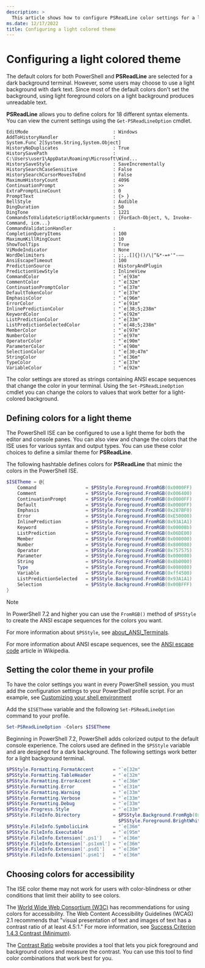 ```yaml
---
description: >
  This article shows how to configure PSReadLine color settings for a light themed terminal.
ms.date: 12/17/2022
title: Configuring a light colored theme
---
```

# Configuring a light colored theme

The default colors for both PowerShell and **PSReadLine** are selected for a dark background
terminal. However, some users may choose to use a light background with dark text. Since most of the
default colors don't set the background, using light foreground colors on a light background
produces unreadable text.

**PSReadLine** allows you to define colors for 18 different syntax elements. You can view the
current settings using the `Get-PSReadLineOption` cmdlet.

```Output
EditMode                               : Windows
AddToHistoryHandler                    : System.Func`2[System.String,System.Object]
HistoryNoDuplicates                    : True
HistorySavePath                        : C:\Users\user1\AppData\Roaming\Microsoft\Wind...
HistorySaveStyle                       : SaveIncrementally
HistorySearchCaseSensitive             : False
HistorySearchCursorMovesToEnd          : False
MaximumHistoryCount                    : 4096
ContinuationPrompt                     : >>
ExtraPromptLineCount                   : 0
PromptText                             : {> }
BellStyle                              : Audible
DingDuration                           : 50
DingTone                               : 1221
CommandsToValidateScriptBlockArguments : {ForEach-Object, %, Invoke-Command, icm...}
CommandValidationHandler               :
CompletionQueryItems                   : 100
MaximumKillRingCount                   : 10
ShowToolTips                           : True
ViModeIndicator                        : None
WordDelimiters                         : ;:,.[]{}()/\|^&*-=+'"-—―
AnsiEscapeTimeout                      : 100
PredictionSource                       : HistoryAndPlugin
PredictionViewStyle                    : InlineView
CommandColor                           : "`e[93m"
CommentColor                           : "`e[32m"
ContinuationPromptColor                : "`e[37m"
DefaultTokenColor                      : "`e[37m"
EmphasisColor                          : "`e[96m"
ErrorColor                             : "`e[91m"
InlinePredictionColor                  : "`e[38;5;238m"
KeywordColor                           : "`e[92m"
ListPredictionColor                    : "`e[33m"
ListPredictionSelectedColor            : "`e[48;5;238m"
MemberColor                            : "`e[97m"
NumberColor                            : "`e[97m"
OperatorColor                          : "`e[90m"
ParameterColor                         : "`e[90m"
SelectionColor                         : "`e[30;47m"
StringColor                            : "`e[36m"
TypeColor                              : "`e[37m"
VariableColor                          : "`e[92m"
```

The color settings are stored as strings containing ANSI escape sequences that change the color in
your terminal. Using the `Set-PSReadLineOption` cmdlet you can change the colors to values that work
better for a light-colored background.

## Defining colors for a light theme

The PowerShell ISE can be configured to use a light theme for both the editor and console panes. You
can also view and change the colors that the ISE uses for various syntax and output types. You can
use these color choices to define a similar theme for **PSReadLine**.

The following hashtable defines colors for **PSReadLine** that mimic the colors in the PowerShell
ISE.

```powershell
$ISETheme = @{
    Command                  = $PSStyle.Foreground.FromRGB(0x0000FF)
    Comment                  = $PSStyle.Foreground.FromRGB(0x006400)
    ContinuationPrompt       = $PSStyle.Foreground.FromRGB(0x0000FF)
    Default                  = $PSStyle.Foreground.FromRGB(0x0000FF)
    Emphasis                 = $PSStyle.Foreground.FromRGB(0x287BF0)
    Error                    = $PSStyle.Foreground.FromRGB(0xE50000)
    InlinePrediction         = $PSStyle.Foreground.FromRGB(0x93A1A1)
    Keyword                  = $PSStyle.Foreground.FromRGB(0x00008b)
    ListPrediction           = $PSStyle.Foreground.FromRGB(0x06DE00)
    Member                   = $PSStyle.Foreground.FromRGB(0x000000)
    Number                   = $PSStyle.Foreground.FromRGB(0x800080)
    Operator                 = $PSStyle.Foreground.FromRGB(0x757575)
    Parameter                = $PSStyle.Foreground.FromRGB(0x000080)
    String                   = $PSStyle.Foreground.FromRGB(0x8b0000)
    Type                     = $PSStyle.Foreground.FromRGB(0x008080)
    Variable                 = $PSStyle.Foreground.FromRGB(0xff4500)
    ListPredictionSelected   = $PSStyle.Background.FromRGB(0x93A1A1)
    Selection                = $PSStyle.Background.FromRGB(0x00BFFF)
}
```

> [!NOTE]
> In PowerShell 7.2 and higher you can use the `FromRGB()` method of `$PSStyle` to create the ANSI
> escape sequences for the colors you want.
>
> For more information about `$PSStyle`, see [about_ANSI_Terminals][01].
>
> For more information about ANSI escape sequences, see the [ANSI escape code][04] article in
> Wikipedia.

## Setting the color theme in your profile

To have the color settings you want in every PowerShell session, you must add the configuration
settings to your PowerShell profile script. For an example, see
[Customizing your shell environment][02]

Add the `$ISETheme` variable and the following `Set-PSReadLineOption` command to your profile.

```powershell
Set-PSReadLineOption -Colors $ISETheme
```

Beginning in PowerShell 7.2, PowerShell adds colorized output to the default console experience. The
colors used are defined in the `$PSStyle` variable and are designed for a dark background. The
following settings work better for a light background terminal.

```powershell
$PSStyle.Formatting.FormatAccent       = "`e[32m"
$PSStyle.Formatting.TableHeader        = "`e[32m"
$PSStyle.Formatting.ErrorAccent        = "`e[36m"
$PSStyle.Formatting.Error              = "`e[31m"
$PSStyle.Formatting.Warning            = "`e[33m"
$PSStyle.Formatting.Verbose            = "`e[33m"
$PSStyle.Formatting.Debug              = "`e[33m"
$PSStyle.Progress.Style                = "`e[33m"
$PSStyle.FileInfo.Directory            = $PSStyle.Background.FromRgb(0x2f6aff) +
                                         $PSStyle.Foreground.BrightWhite
$PSStyle.FileInfo.SymbolicLink         = "`e[36m"
$PSStyle.FileInfo.Executable           = "`e[95m"
$PSStyle.FileInfo.Extension['.ps1']    = "`e[36m"
$PSStyle.FileInfo.Extension['.ps1xml'] = "`e[36m"
$PSStyle.FileInfo.Extension['.psd1']   = "`e[36m"
$PSStyle.FileInfo.Extension['.psm1']   = "`e[36m"
```

## Choosing colors for accessibility

The ISE color theme may not work for users with color-blindness or other conditions that limit their
ability to see colors.

The [World Wide Web Consortium (W3C)][05] has recommendations for using colors for accessibility.
The Web Content Accessibility Guidelines (WCAG) 2.1 recommends that "visual presentation of text and
images of text has a contrast ratio of at least 4.5:1." For more information, see
[Success Criterion 1.4.3 Contrast (Minimum)][06].

The [Contrast Ratio][03] website provides a tool that lets you pick foreground and background
colors and measure the contrast. You can use this tool to find color combinations that work best for
you.

<!-- link references -->
[01]: /powershell/module/Microsoft.PowerShell.Core/About/about_ANSI_Terminals
[02]: creating-profiles.md
[03]: https://contrast-ratio.com/
[04]: https://en.wikipedia.org/wiki/ANSI_escape_code
[05]: https://www.w3.org/
[06]: https://www.w3.org/TR/WCAG/#contrast-minimum
